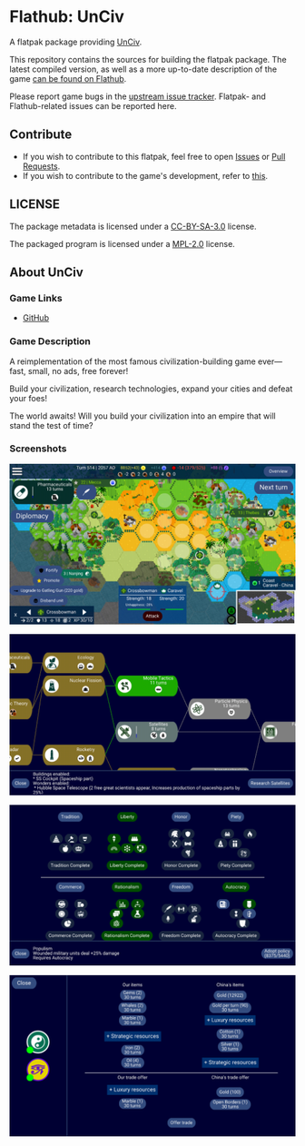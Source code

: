 # Flathub: UnCiv

A flatpak package providing [UnCiv](https://github.com/yairm210/Unciv).

This repository contains the sources for building the flatpak package. The latest compiled version, as well as a more up-to-date description of the game [can be found on Flathub](https://flathub.org/apps/details/io.github.yairm210.unciv).

Please report game bugs in the [upstream issue tracker](https://github.com/yairm210/Unciv/issues). Flatpak- and Flathub-related issues can be reported here.

## Contribute

- If you wish to contribute to this flatpak, feel free to open [Issues](https://github.com/flathub/io.github.yairm210.unciv/issues) or [Pull Requests](https://github.com/flathub/io.github.yairm210.unciv/pulls).
- If you wish to contribute to the game's development, refer to [this](https://github.com/yairm210/Unciv#contributing).

## LICENSE

The package metadata is licensed under a
[CC-BY-SA-3.0](https://creativecommons.org/licenses/by-sa/3.0/) license.

The packaged program is licensed under a [MPL-2.0](https://spdx.org/licenses/MPL-2.0.html) license.

## About UnCiv

### Game Links

- [GitHub](https://github.com/yairm210/Unciv)

### Game Description

A reimplementation of the most famous civilization-building game ever—fast, small, no ads, free forever!

Build your civilization, research technologies, expand your cities and defeat your foes!

The world awaits! Will you build your civilization into an empire that will stand the test of time?

### Screenshots

![WorldScreen](https://raw.githubusercontent.com/yairm210/Unciv/master/extraImages/Screenshots/WorldScreen.png)

![TechTree](https://raw.githubusercontent.com/yairm210/Unciv/master/extraImages/Screenshots/TechTree.png)

![PolicyScreen](https://raw.githubusercontent.com/yairm210/Unciv/master/extraImages/Screenshots/PolicyScreen.png)

![TradeScreen](https://raw.githubusercontent.com/yairm210/Unciv/master/extraImages/Screenshots/TradeScreen.png)

